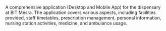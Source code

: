 A comprehensive application (Desktop and Mobile App) for the dispensary at BIT Mesra. The application covers various aspects, including facilities provided, staff timetables,
prescription management, personal information, nursing station activities, medicine, and ambulance usage.
